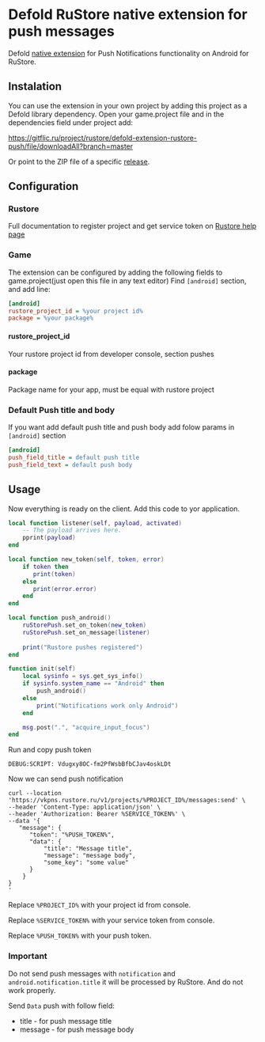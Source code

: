 # Defold RuStore native extension for push messages

Defold [native extension](https://www.defold.com/manuals/extensions/) for Push Notifications functionality on Android for RuStore.

## Instalation

You can use the extension in your own project by adding this project as a Defold library dependency. Open your game.project file and in the dependencies field under project add:

<https://gitflic.ru/project/rustore/defold-extension-rustore-push/file/downloadAll?branch=master>

Or point to the ZIP file of a specific [release](https://gitflic.ru/project/rustore/defold-extension-rustore-push/release/).

## Configuration

### Rustore

Full documentation to register project and get service token on [Rustore help page](https://help.rustore.ru/rustore/for_developers/developer-documentation/sdk_push-notifications/sens_push_notifications)

### Game

The extension can be configured by adding the following fields to game.project(just open this file in any text editor)
Find `[android]` section, and add line:

```ini
[android]
rustore_project_id = %your project id%
package = %your package%
```

#### rustore_project_id

Your rustore project id from developer console, section pushes

#### package

Package name for your app, must be equal with rustore project

### Default Push title and body

If you want add default push title and push body add folow params in `[android]` section

```ini
[android]
push_field_title = default push title
push_field_text = default push body
```

## Usage

Now everything is ready on the client.
Add this code to yor application.

```lua
local function listener(self, payload, activated)
    -- The payload arrives here.
    pprint(payload)
end

local function new_token(self, token, error)
    if token then
       print(token)
    else
       print(error.error)
    end
end

local function push_android()
    ruStorePush.set_on_token(new_token)
    ruStorePush.set_on_message(listener)
    
    print("Rustore pushes registered")
end

function init(self)
    local sysinfo = sys.get_sys_info()
    if sysinfo.system_name == "Android" then
        push_android()
    else
        print("Notifications work only Android")
    end

    msg.post(".", "acquire_input_focus")
end
```

Run and copy push token

```log
DEBUG:SCRIPT: Vdugxy8OC-fm2PfWsbBfbCJav4oskLDt
```

Now we can send push notification

```curl
curl --location 'https://vkpns.rustore.ru/v1/projects/%PROJECT_ID%/messages:send' \
--header 'Content-Type: application/json' \
--header 'Authorization: Bearer %SERVICE_TOKEN%' \
--data '{
   "message": {
      "token": "%PUSH_TOKEN%",
      "data": {
          "title": "Message title",
          "message": "message body",
          "some_key": "some value"
      }
    }
}
'
```

Replace `%PROJECT_ID%` with your project id from console.

Replace `%SERVICE_TOKEN%` with your service token from console.

Replace `%PUSH_TOKEN%` with your push token.

### Important

Do not send push messages with `notification` and `android.notification.title` it will be processed by RuStore. And do not work properly.

Send `Data` push with follow field:

- title - for push message title
- message - for push message body
